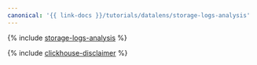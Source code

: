 ```yaml
---
canonical: '{{ link-docs }}/tutorials/datalens/storage-logs-analysis'
---
```


{% include [storage-logs-analysis](../../_tutorials/datalens/storage-logs-analysis.md) %}

{% include [clickhouse-disclaimer](../../_includes/clickhouse-disclaimer.md) %}